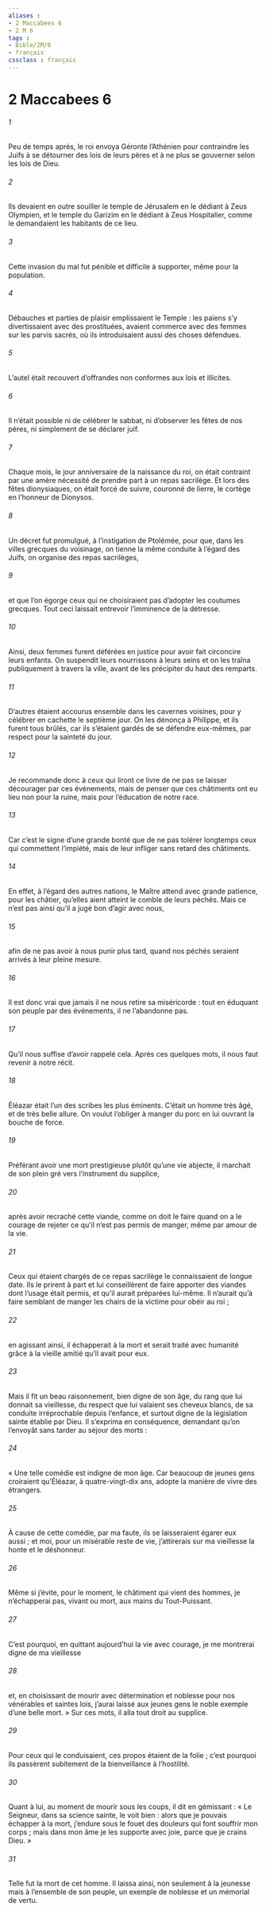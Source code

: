 ```yaml
---
aliases : 
- 2 Maccabees 6
- 2 M 6
tags : 
- Bible/2M/6
- français
cssclass : français
---
```


# 2 Maccabees 6

###### 1
Peu de temps après, le roi envoya Géronte l’Athénien pour contraindre les Juifs à se détourner des lois de leurs pères et à ne plus se gouverner selon les lois de Dieu.
###### 2
Ils devaient en outre souiller le temple de Jérusalem en le dédiant à Zeus Olympien, et le temple du Garizim en le dédiant à Zeus Hospitalier, comme le demandaient les habitants de ce lieu.
###### 3
Cette invasion du mal fut pénible et difficile à supporter, même pour la population.
###### 4
Débauches et parties de plaisir emplissaient le Temple : les païens s’y divertissaient avec des prostituées, avaient commerce avec des femmes sur les parvis sacrés, où ils introduisaient aussi des choses défendues.
###### 5
L’autel était recouvert d’offrandes non conformes aux lois et illicites.
###### 6
Il n’était possible ni de célébrer le sabbat, ni d’observer les fêtes de nos pères, ni simplement de se déclarer juif.
###### 7
Chaque mois, le jour anniversaire de la naissance du roi, on était contraint par une amère nécessité de prendre part à un repas sacrilège. Et lors des fêtes dionysiaques, on était forcé de suivre, couronné de lierre, le cortège en l’honneur de Dionysos.
###### 8
Un décret fut promulgué, à l’instigation de Ptolémée, pour que, dans les villes grecques du voisinage, on tienne la même conduite à l’égard des Juifs, on organise des repas sacrilèges,
###### 9
et que l’on égorge ceux qui ne choisiraient pas d’adopter les coutumes grecques. Tout ceci laissait entrevoir l’imminence de la détresse.
###### 10
Ainsi, deux femmes furent déférées en justice pour avoir fait circoncire leurs enfants. On suspendit leurs nourrissons à leurs seins et on les traîna publiquement à travers la ville, avant de les précipiter du haut des remparts.
###### 11
D’autres étaient accourus ensemble dans les cavernes voisines, pour y célébrer en cachette le septième jour. On les dénonça à Philippe, et ils furent tous brûlés, car ils s’étaient gardés de se défendre eux-mêmes, par respect pour la sainteté du jour.
###### 12
Je recommande donc à ceux qui liront ce livre de ne pas se laisser décourager par ces événements, mais de penser que ces châtiments ont eu lieu non pour la ruine, mais pour l’éducation de notre race.
###### 13
Car c’est le signe d’une grande bonté que de ne pas tolérer longtemps ceux qui commettent l’impiété, mais de leur infliger sans retard des châtiments.
###### 14
En effet, à l’égard des autres nations, le Maître attend avec grande patience, pour les châtier, qu’elles aient atteint le comble de leurs péchés. Mais ce n’est pas ainsi qu’il a jugé bon d’agir avec nous,
###### 15
afin de ne pas avoir à nous punir plus tard, quand nos péchés seraient arrivés à leur pleine mesure.
###### 16
Il est donc vrai que jamais il ne nous retire sa miséricorde : tout en éduquant son peuple par des événements, il ne l’abandonne pas.
###### 17
Qu’il nous suffise d’avoir rappelé cela. Après ces quelques mots, il nous faut revenir à notre récit.
###### 18
Éléazar était l’un des scribes les plus éminents. C’était un homme très âgé, et de très belle allure. On voulut l’obliger à manger du porc en lui ouvrant la bouche de force.
###### 19
Préférant avoir une mort prestigieuse plutôt qu’une vie abjecte, il marchait de son plein gré vers l’instrument du supplice,
###### 20
après avoir recraché cette viande, comme on doit le faire quand on a le courage de rejeter ce qu’il n’est pas permis de manger, même par amour de la vie.
###### 21
Ceux qui étaient chargés de ce repas sacrilège le connaissaient de longue date. Ils le prirent à part et lui conseillèrent de faire apporter des viandes dont l’usage était permis, et qu’il aurait préparées lui-même. Il n’aurait qu’à faire semblant de manger les chairs de la victime pour obéir au roi ;
###### 22
en agissant ainsi, il échapperait à la mort et serait traité avec humanité grâce à la vieille amitié qu’il avait pour eux.
###### 23
Mais il fit un beau raisonnement, bien digne de son âge, du rang que lui donnait sa vieillesse, du respect que lui valaient ses cheveux blancs, de sa conduite irréprochable depuis l’enfance, et surtout digne de la législation sainte établie par Dieu. Il s’exprima en conséquence, demandant qu’on l’envoyât sans tarder au séjour des morts :
###### 24
« Une telle comédie est indigne de mon âge. Car beaucoup de jeunes gens croiraient qu’Éléazar, à quatre-vingt-dix ans, adopte la manière de vivre des étrangers.
###### 25
À cause de cette comédie, par ma faute, ils se laisseraient égarer eux aussi ; et moi, pour un misérable reste de vie, j’attirerais sur ma vieillesse la honte et le déshonneur.
###### 26
Même si j’évite, pour le moment, le châtiment qui vient des hommes, je n’échapperai pas, vivant ou mort, aux mains du Tout-Puissant.
###### 27
C’est pourquoi, en quittant aujourd’hui la vie avec courage, je me montrerai digne de ma vieillesse
###### 28
et, en choisissant de mourir avec détermination et noblesse pour nos vénérables et saintes lois, j’aurai laissé aux jeunes gens le noble exemple d’une belle mort. »
Sur ces mots, il alla tout droit au supplice.
###### 29
Pour ceux qui le conduisaient, ces propos étaient de la folie ; c’est pourquoi ils passèrent subitement de la bienveillance à l’hostilité.
###### 30
Quant à lui, au moment de mourir sous les coups, il dit en gémissant : « Le Seigneur, dans sa science sainte, le voit bien : alors que je pouvais échapper à la mort, j’endure sous le fouet des douleurs qui font souffrir mon corps ; mais dans mon âme je les supporte avec joie, parce que je crains Dieu. »
###### 31
Telle fut la mort de cet homme. Il laissa ainsi, non seulement à la jeunesse mais à l’ensemble de son peuple, un exemple de noblesse et un mémorial de vertu.
